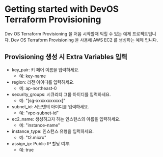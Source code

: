 # Getting started with DevOS Terraform Provisioning

Dev OS Terraform Provisioning 을 처음 시작할때 익힐 수 있는 예제 프로젝트입니다.
Dev OS Terraform Provisioning 을 사용해 AWS EC2 를 생성하는 예제 입니다.

## Provisioning 생성 시 Extra Variables 입력
- key_pair: 키 페어 이름을 입력하세요. 
  - 예: key-name
- region: 리전 아이디를 입력하세요. 
  - 예: ap-northeast-0
- security_groups: 시큐리티 그룹 아이디를 입력하세요. 
  - 예: "[sg-xxxxxxxxxxx]"
- subnet_id: 서브넷의 아이디를 입력하세요.
  - 예: "vpc-subnet-id"
- ec2_name: 생성하고자 하는 인스턴스의 이름을 입력하세요.
  - 예: "instance-name"
- instance_type: 인스턴스 유형을 입력하세요. 
  - 예: "t2.micro"
- assign_ip: Public IP 할당 여부.
  - 예: true
                    
